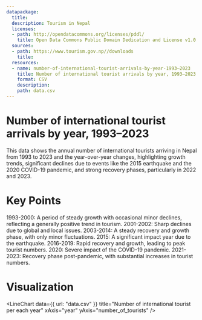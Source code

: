 ```yaml
---
datapackage:
  title:
  description: Tourism in Nepal
  licenses:
  - path: http://opendatacommons.org/licenses/pddl/
    title: Open Data Commons Public Domain Dedication and License v1.0
  sources:
  - path: https://www.tourism.gov.np//downloads
    title: 
  resources:
  - name: number-of-international-tourist-arrivals-by-year-1993–2023
    title: Number of international tourist arrivals by year, 1993–2023
    format: CSV
    description: 
    path: data.csv
---
```



# Number of international tourist arrivals by year, 1993–2023
This data shows the annual number of international tourists arriving in Nepal from 1993 to 2023 and the year-over-year changes, highlighting growth trends, significant declines due to events like the 2015 earthquake and the 2020 COVID-19 pandemic, and strong recovery phases, particularly in 2022 and 2023.

# Key Points
1993-2000: A period of steady growth with occasional minor declines, reflecting a generally positive trend in tourism.
2001-2002: Sharp declines due to global and local issues.
2003-2014: A steady recovery and growth phase, with only minor fluctuations.
2015: A significant impact year due to the earthquake.
2016-2019: Rapid recovery and growth, leading to peak tourist numbers.
2020: Severe impact of the COVID-19 pandemic.
2021-2023: Recovery phase post-pandemic, with substantial increases in tourist numbers.

# Visualization 

<LineChart
  data={{
    url: "data.csv"
  }}
  title="Number of international tourist per each year"
  xAxis="year"
  yAxis="number_of_tourists"
/>
